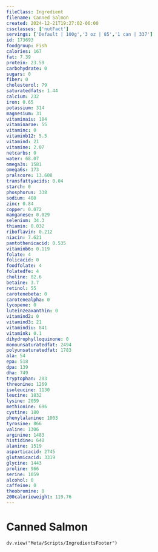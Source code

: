 ```yaml
---
fileClass: Ingredient
filename: Canned Salmon
created: 2024-12-21T19:27:02-06:00
cssclasses: ['nutFact']
servings: ['Default | 100g','3 oz | 85','1 can | 337']
id: 173693
foodgroup: Fish
calories: 167
fat: 7.39
protein: 23.59
carbohydrate: 0
sugars: 0
fiber: 0
cholesterol: 79
saturatedfats: 1.44
calcium: 232
iron: 0.65
potassium: 314
magnesium: 31
vitaminaiu: 184
vitaminarae: 55
vitaminc: 0
vitaminb12: 5.5
vitamind: 21
vitamine: 2.07
netcarbs: 0
water: 68.07
omega3s: 1581
omega6s: 173
pralscore: 13.608
transfattyacids: 0.04
starch: 0
phosphorus: 338
sodium: 408
zinc: 0.84
copper: 0.072
manganese: 0.029
selenium: 34.3
thiamin: 0.032
riboflavin: 0.212
niacin: 7.621
pantothenicacid: 0.535
vitaminb6: 0.119
folate: 4
folicacid: 0
foodfolate: 4
folatedfe: 4
choline: 82.6
betaine: 3.7
retinol: 55
carotenebeta: 0
carotenealpha: 0
lycopene: 0
luteinzeaxanthin: 0
vitamind2: 0
vitamind3: 21
vitamindiu: 841
vitamink: 0.1
dihydrophylloquinone: 0
monounsaturatedfat: 2494
polyunsaturatedfat: 1783
ala: 54
epa: 518
dpa: 139
dha: 749
tryptophan: 283
threonine: 1269
isoleucine: 1130
leucine: 1832
lysine: 2059
methionine: 696
cystine: 180
phenylalanine: 1003
tyrosine: 866
valine: 1306
arginine: 1483
histidine: 640
alanine: 1519
asparticacid: 2745
glutamicacid: 3319
glycine: 1443
proline: 966
serine: 1059
alcohol: 0
caffeine: 0
theobromine: 0
200calorieweight: 119.76
---
```


# Canned Salmon

```dataviewjs
dv.view("Meta/Scripts/IngredientsFooter")
```